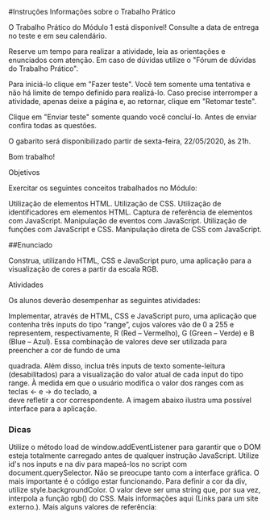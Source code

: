 #Instruções
Informações sobre o Trabalho Prático

O Trabalho Prático do Módulo 1 está disponível! Consulte a data de entrega no teste e em seu calendário.

Reserve um tempo para realizar a atividade, leia as orientações e enunciados com atenção. Em caso de dúvidas utilize o "Fórum de dúvidas do Trabalho Prático".

Para iniciá-lo clique em "Fazer teste". Você tem somente uma tentativa e não há limite de tempo definido para realizá-lo. Caso precise interromper a atividade, apenas deixe a página e, ao retornar, clique em "Retomar teste".

Clique em "Enviar teste" somente quando você concluí-lo. Antes de enviar confira todas as questões.

O gabarito será disponibilizado partir de sexta-feira, 22/05/2020, às 21h.

Bom trabalho!

Objetivos

Exercitar os seguintes conceitos trabalhados no Módulo:

Utilização de elementos HTML.
Utilização de CSS.
Utilização de identificadores em elementos HTML.
Captura de referência de elementos com JavaScript.
Manipulação de eventos com JavaScript.
Utilização de funções com JavaScript e CSS.
Manipulação direta de CSS com JavaScript.
 

##Enunciado

Construa, utilizando HTML, CSS e JavaScript puro, uma aplicação para a visualização de cores a partir da escala RGB.

 

Atividades

Os alunos deverão desempenhar as seguintes atividades:

Implementar, através de HTML, CSS e JavaScript puro, uma aplicação que contenha três inputs do tipo “range”, cujos valores vão de 0 a 255 e representem, respectivamente, R (Red – Vermelho), G (Green – Verde) e B (Blue – Azul).
Essa combinação de valores deve ser utilizada para preencher a cor de fundo de uma <div> quadrada.
Além disso, inclua três inputs de texto somente-leitura (desabilitados) para a visualização do valor atual de cada input do tipo range.
À medida em que o usuário modifica o valor dos ranges com as teclas ← e → do teclado, a <div> deve refletir a cor correspondente.
A imagem abaixo ilustra uma possível interface para a aplicação.
  
  
  
 ### Dicas

Utilize o método load de window.addEventListener para garantir que o DOM esteja totalmente carregado antes de qualquer instrução JavaScript.
Utilize id's nos inputs e na div para mapeá-los no script com document.querySelector.
Não se preocupe tanto com a interface gráfica. O mais importante é o código estar funcionando.
Para definir a cor da div, utilize style.backgroundColor. O valor deve ser uma string que, por sua vez, interpola a função rgb() do CSS. Mais informações aqui (Links para um site externo.).
Mais alguns valores de referência:

